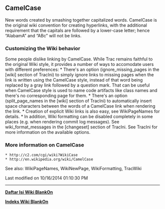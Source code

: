 ## CamelCase
New words created by smashing together capitalized words.
CamelCase is the original wiki convention for creating hyperlinks, with the
additional requirement that the capitals are followed by a lower-case letter;
hence “AlabamA” and “ABc” will not be links.

### Customizing the Wiki behavior
Some people dislike linking by CamelCase. While Trac remains faithful to the
original Wiki style, it provides a number of ways to accomodate users with
different preferences:
    * There's an option (ignore_missing_pages in the [wiki] section of TracIni)
      to simply ignore links to missing pages when the link is written using
      the CamelCase style, instead of that word being replaced by a gray link
      followed by a question mark.
      That can be useful when CamelCase style is used to name code artifacts
      like class names and there's no corresponding page for them.
    * There's an option (split_page_names in the [wiki] section of TracIni) to
      automatically insert space characters between the words of a CamelCase
      link when rendering the link.
    * Creation of explicit Wiki links is also easy, see WikiPageNames for
      details.
    * In addition, Wiki formatting can be disabled completely in some places
      (e.g. when rendering commit log messages). See wiki_format_messages in
      the [changeset] section of TracIni.
See TracIni for more information on the available options.

### More information on CamelCase
    * ​http://c2.com/cgi/wiki?WikiCase
    * ​http://en.wikipedia.org/wiki/CamelCase

See also: WikiPageNames, WikiNewPage, WikiFormatting, TracWiki

Last modified on 10/16/2014 01:10:30 PM
 
---
[**Daftar Isi Wiki BlankOn**](/DaftarIsi/README.md)
 
[**Indeks Wiki BlankOn**](/Indeks.md)
